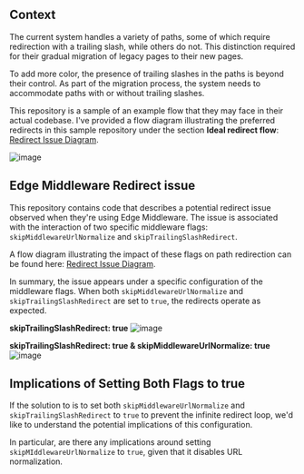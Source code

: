 ## Context

The current system handles a variety of paths, some of which require redirection with a trailing slash, while others do not. This distinction required for their gradual migration of legacy pages to their new pages.

To add more color, the presence of trailing slashes in the paths is beyond their control. As part of the migration process, the system needs to accommodate paths with or without trailing slashes.

This repository is a sample of an example flow that they may face in their actual codebase. I've provided a flow diagram illustrating the preferred redirects in this sample repository under the section **Ideal redirect flow**: [Redirect Issue Diagram](https://whimsical.com/akqa-middleware-query-S35FHnwmXetnnpG3XwMswa).

![image](https://github.com/richardjzhang/redirect-issue/assets/39115672/a5b45193-5bbe-4f49-ac0e-f42d7fab173e)

## Edge Middleware Redirect issue

This repository contains code that describes a potential redirect issue observed when they're using Edge Middleware. The issue is associated with the interaction of two specific middleware flags: `skipMiddlewareUrlNormalize` and `skipTrailingSlashRedirect`.

A flow diagram illustrating the impact of these flags on path redirection can be found here: [Redirect Issue Diagram](https://whimsical.com/akqa-middleware-query-S35FHnwmXetnnpG3XwMswa).

In summary, the issue appears under a specific configuration of the middleware flags. When both `skipMiddlewareUrlNormalize` and `skipTrailingSlashRedirect` are set to `true`, the redirects operate as expected.

**skipTrailingSlashRedirect: true**
![image](https://github.com/richardjzhang/redirect-issue/assets/39115672/d80969c2-6ce1-48ff-adee-d7f8602f600f)

**skipTrailingSlashRedirect: true & skipMiddlewareUrlNormalize: true**
![image](https://github.com/richardjzhang/redirect-issue/assets/39115672/c87a6ab6-171d-4fdd-900b-c8113eb89123)


## Implications of Setting Both Flags to true

If the solution to is to set both `skipMiddlewareUrlNormalize` and `skipTrailingSlashRedirect` to `true` to prevent the infinite redirect loop, we'd like to understand the potential implications of this configuration.

In particular, are there any implications around setting `skipMIddlewareUrlNormalize` to `true`, given that it disables URL normalization.
